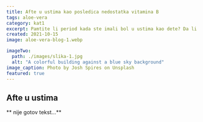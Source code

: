```yaml
---
title: Afte u ustima kao posledica nedostatka vitamina B
tags: aloe-vera
category: kat1
excerpt: Pamtite li period kada ste imali bol u ustima kao dete? Da li ste znali od čega nastaju te male kvržice koje zadaju bol? A da li znate kako ih se jednostavno rešiti?
created: 2021-10-15
image: aloe-vera-blog-1.webp

imageTwo:
  path: ./images/slika-1.jpg
  alt: "A colorful building against a blue sky background"
image_caption: Photo by Josh Spires on Unsplash
featured: true
---
```


## Afte u ustima

** nije gotov tekst...**
